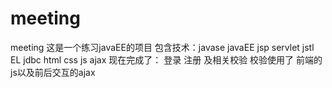 # meeting
meeting
这是一个练习javaEE的项目
包含技术：javase  javaEE jsp  servlet  jstl  EL  jdbc  html  css  js  ajax
现在完成了：
登录 注册  及相关校验
校验使用了 前端的js以及前后交互的ajax



